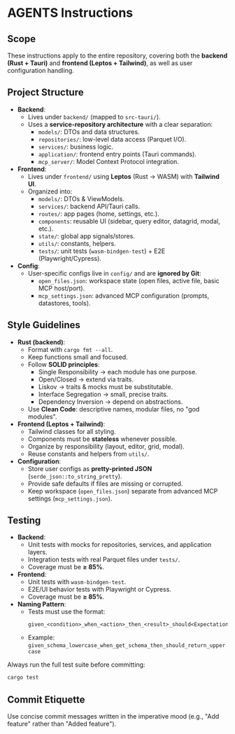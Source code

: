 # AGENTS Instructions

## Scope
These instructions apply to the entire repository, covering both the **backend (Rust + Tauri)** and **frontend (Leptos + Tailwind)**, as well as user configuration handling.

## Project Structure
- **Backend**:  
  - Lives under `backend/` (mapped to `src-tauri/`).  
  - Uses a **service-repository architecture** with a clear separation:  
    - `models/`: DTOs and data structures.  
    - `repositories/`: low-level data access (Parquet I/O).  
    - `services/`: business logic.  
    - `application/`: frontend entry points (Tauri commands).  
    - `mcp_server/`: Model Context Protocol integration.  
- **Frontend**:  
  - Lives under `frontend/` using **Leptos** (Rust → WASM) with **Tailwind UI**.  
  - Organized into:  
    - `models/`: DTOs & ViewModels.  
    - `services/`: backend API/Tauri calls.  
    - `routes/`: app pages (home, settings, etc.).  
    - `components`: reusable UI (sidebar, query editor, datagrid, modal, etc.).  
    - `state/`: global app signals/stores.  
    - `utils/`: constants, helpers.  
    - `tests/`: unit tests (`wasm-bindgen-test`) + E2E (Playwright/Cypress).  
- **Config**:  
  - User-specific configs live in `config/` and are **ignored by Git**:  
    - `open_files.json`: workspace state (open files, active file, basic MCP host/port).  
    - `mcp_settings.json`: advanced MCP configuration (prompts, datastores, tools).  

## Style Guidelines
- **Rust (backend)**:  
  - Format with `cargo fmt --all`.  
  - Keep functions small and focused.  
  - Follow **SOLID principles**:  
    - Single Responsibility → each module has one purpose.  
    - Open/Closed → extend via traits.  
    - Liskov → traits & mocks must be substitutable.  
    - Interface Segregation → small, precise traits.  
    - Dependency Inversion → depend on abstractions.  
  - Use **Clean Code**: descriptive names, modular files, no "god modules".  
- **Frontend (Leptos + Tailwind)**:  
  - Tailwind classes for all styling.  
  - Components must be **stateless** whenever possible.  
  - Organize by responsibility (layout, editor, grid, modal).  
  - Reuse constants and helpers from `utils/`.  
- **Configuration**:  
  - Store user configs as **pretty-printed JSON** (`serde_json::to_string_pretty`).  
  - Provide safe defaults if files are missing or corrupted.  
  - Keep workspace (`open_files.json`) separate from advanced MCP settings (`mcp_settings.json`).  

## Testing
- **Backend**:  
  - Unit tests with mocks for repositories, services, and application layers.  
  - Integration tests with real Parquet files under `tests/`.  
  - Coverage must be **≥ 85%**.  
- **Frontend**:  
  - Unit tests with `wasm-bindgen-test`.  
  - E2E/UI behavior tests with Playwright or Cypress.  
  - Coverage must be **≥ 85%**.  
- **Naming Pattern**:  
  - Tests must use the format:  
    ```
    given_<condition>_when_<action>_then_<result>_should<Expectation>
    ```  
  - Example:  
    `given_schema_lowercase_when_get_schema_then_should_return_uppercase`  

Always run the full test suite before committing:
```bash
cargo test
```

## Commit Etiquette
Use concise commit messages written in the imperative mood (e.g., "Add feature" rather than "Added feature").

